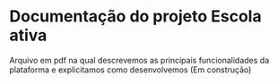 # Documentação do projeto Escola ativa
Arquivo em pdf na qual descrevemos as principais funcionalidades da plataforma e explicitamos como desenvolvemos (Em construção)
